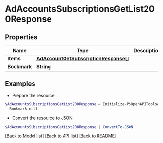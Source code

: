 # AdAccountsSubscriptionsGetList200Response
## Properties

Name | Type | Description | Notes
------------ | ------------- | ------------- | -------------
**Items** | [**AdAccountGetSubscriptionResponse[]**](AdAccountGetSubscriptionResponse.md) |  | 
**Bookmark** | **String** |  | [optional] 

## Examples

- Prepare the resource
```powershell
$AdAccountsSubscriptionsGetList200Response = Initialize-PSOpenAPIToolsAdAccountsSubscriptionsGetList200Response  -Items null `
 -Bookmark null
```

- Convert the resource to JSON
```powershell
$AdAccountsSubscriptionsGetList200Response | ConvertTo-JSON
```

[[Back to Model list]](../README.md#documentation-for-models) [[Back to API list]](../README.md#documentation-for-api-endpoints) [[Back to README]](../README.md)

